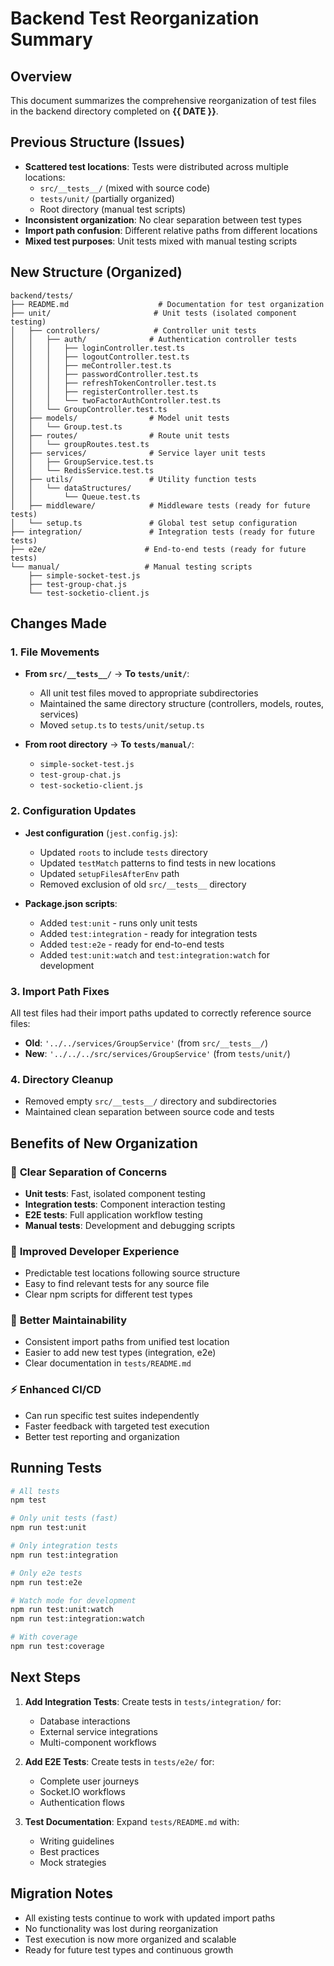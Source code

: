 # Backend Test Reorganization Summary

## Overview
This document summarizes the comprehensive reorganization of test files in the backend directory completed on **{{ DATE }}**.

## Previous Structure (Issues)
- **Scattered test locations**: Tests were distributed across multiple locations:
  - `src/__tests__/` (mixed with source code)
  - `tests/unit/` (partially organized)
  - Root directory (manual test scripts)
- **Inconsistent organization**: No clear separation between test types
- **Import path confusion**: Different relative paths from different locations
- **Mixed test purposes**: Unit tests mixed with manual testing scripts

## New Structure (Organized)
```
backend/tests/
├── README.md                    # Documentation for test organization
├── unit/                       # Unit tests (isolated component testing)
│   ├── controllers/            # Controller unit tests
│   │   ├── auth/              # Authentication controller tests
│   │   │   ├── loginController.test.ts
│   │   │   ├── logoutController.test.ts
│   │   │   ├── meController.test.ts
│   │   │   ├── passwordController.test.ts
│   │   │   ├── refreshTokenController.test.ts
│   │   │   ├── registerController.test.ts
│   │   │   └── twoFactorAuthController.test.ts
│   │   └── GroupController.test.ts
│   ├── models/                # Model unit tests
│   │   └── Group.test.ts
│   ├── routes/                # Route unit tests
│   │   └── groupRoutes.test.ts
│   ├── services/              # Service layer unit tests
│   │   ├── GroupService.test.ts
│   │   └── RedisService.test.ts
│   ├── utils/                 # Utility function tests
│   │   └── dataStructures/
│   │       └── Queue.test.ts
│   ├── middleware/            # Middleware tests (ready for future tests)
│   └── setup.ts               # Global test setup configuration
├── integration/               # Integration tests (ready for future tests)
├── e2e/                      # End-to-end tests (ready for future tests)
└── manual/                   # Manual testing scripts
    ├── simple-socket-test.js
    ├── test-group-chat.js
    └── test-socketio-client.js
```

## Changes Made

### 1. File Movements
- **From `src/__tests__/`** → **To `tests/unit/`**:
  - All unit test files moved to appropriate subdirectories
  - Maintained the same directory structure (controllers, models, routes, services)
  - Moved `setup.ts` to `tests/unit/setup.ts`

- **From root directory** → **To `tests/manual/`**:
  - `simple-socket-test.js`
  - `test-group-chat.js` 
  - `test-socketio-client.js`

### 2. Configuration Updates
- **Jest configuration** (`jest.config.js`):
  - Updated `roots` to include `tests` directory
  - Updated `testMatch` patterns to find tests in new locations
  - Updated `setupFilesAfterEnv` path
  - Removed exclusion of old `src/__tests__` directory

- **Package.json scripts**:
  - Added `test:unit` - runs only unit tests
  - Added `test:integration` - ready for integration tests
  - Added `test:e2e` - ready for end-to-end tests
  - Added `test:unit:watch` and `test:integration:watch` for development

### 3. Import Path Fixes
All test files had their import paths updated to correctly reference source files:
- **Old**: `'../../services/GroupService'` (from `src/__tests__/`)
- **New**: `'../../../src/services/GroupService'` (from `tests/unit/`)

### 4. Directory Cleanup
- Removed empty `src/__tests__/` directory and subdirectories
- Maintained clean separation between source code and tests

## Benefits of New Organization

### 🎯 **Clear Separation of Concerns**
- **Unit tests**: Fast, isolated component testing
- **Integration tests**: Component interaction testing
- **E2E tests**: Full application workflow testing  
- **Manual tests**: Development and debugging scripts

### 🚀 **Improved Developer Experience**
- Predictable test locations following source structure
- Easy to find relevant tests for any source file
- Clear npm scripts for different test types

### 🔧 **Better Maintainability**
- Consistent import paths from unified test location
- Easier to add new test types (integration, e2e)
- Clear documentation in `tests/README.md`

### ⚡ **Enhanced CI/CD**
- Can run specific test suites independently
- Faster feedback with targeted test execution
- Better test reporting and organization

## Running Tests

```bash
# All tests
npm test

# Only unit tests (fast)
npm run test:unit

# Only integration tests
npm run test:integration

# Only e2e tests  
npm run test:e2e

# Watch mode for development
npm run test:unit:watch
npm run test:integration:watch

# With coverage
npm run test:coverage
```

## Next Steps

1. **Add Integration Tests**: Create tests in `tests/integration/` for:
   - Database interactions
   - External service integrations
   - Multi-component workflows

2. **Add E2E Tests**: Create tests in `tests/e2e/` for:
   - Complete user journeys
   - Socket.IO workflows
   - Authentication flows

3. **Test Documentation**: Expand `tests/README.md` with:
   - Writing guidelines
   - Best practices
   - Mock strategies

## Migration Notes
- All existing tests continue to work with updated import paths
- No functionality was lost during reorganization
- Test execution is now more organized and scalable
- Ready for future test types and continuous growth 